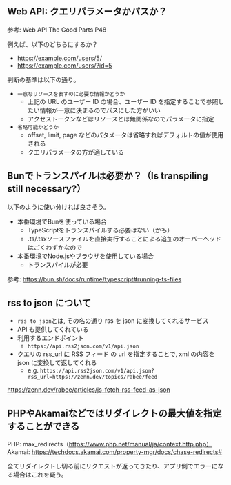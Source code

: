 ## Web API: クエリパラメータかパスか？

参考: Web API The Good Parts P48

例えば、以下のどちらにするか？

- https://example.com/users/5/
- https://example.com/users/?id=5

判断の基準は以下の通り。

- `一意なリソースを表すのに必要な情報かどうか`
  - 上記の URL のユーザー ID の場合、ユーザー ID を指定することで参照したい情報が一意に決まるのでパスにした方がいい
  - アクセストークンなどはリソースとは無関係なのでパラメータに指定
- `省略可能かどうか`
  - offset, limit, page などのパタメータは省略すればデフォルトの値が使用される
  - クエリパラメータの方が適している

## Bunでトランスパイルは必要か？（Is transpiling still necessary?）

以下のように使い分ければ良さそう。

- 本番環境でBunを使っている場合
    - TypeScriptをトランスパイルする必要はない（かも）
    - .ts/.tsxソースファイルを直接実行することによる追加のオーバーヘッドはごくわずかなので
- 本番環境でNode.jsやブラウザを使用している場合
    - トランスパイルが必要

参考: https://bun.sh/docs/runtime/typescript#running-ts-files

## rss to json について

- `rss to json`とは, その名の通り rss を json に変換してくれるサービス
- API も提供してくれている
- 利用するエンドポイント
  - `https://api.rss2json.com/v1/api.json`
- クエリの rss_url に RSS フィード の url を指定することで, xml の内容を json に変換して返してくれる
  - e.g. `https://api.rss2json.com/v1/api.json?rss_url=https://zenn.dev/topics/rabee/feed`

https://zenn.dev/rabee/articles/js-fetch-rss-feed-as-json

## PHPやAkamaiなどではリダイレクトの最大値を指定することができる

PHP: max_redirects（https://www.php.net/manual/ja/context.http.php）
Akamai: https://techdocs.akamai.com/property-mgr/docs/chase-redirects#

全てリダイレクトし切る前にリクエストが返ってきたり、アプリ側でエラーになる場合はこれを疑う。
